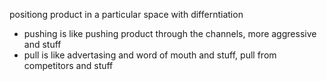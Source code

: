 positiong product in a particular space with differntiation

- pushing is like pushing product through the channels, more aggressive and stuff
- pull is like advertasing and word of mouth and stuff, pull from competitors and stuff